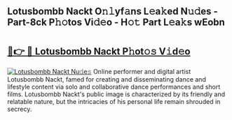 ## Lotusbombb Nackt O𝚗𝚕yf𝚊ns L𝚎a𝚔ed N𝚞𝚍es - Part-8ck P𝚑𝚘tos Vi𝚍𝚎o - H𝚘𝚝 Part L𝚎a𝚔s wEobn

# <h2><a href="http://kf8jujh.oniu.top/?m=Lotusbombb+Nackt">🔗👉 🔴 Lotusbombb Nackt P𝚑ot𝚘𝚜 V𝚒d𝚎o</a></h2>

[![Lotusbombb Nackt Nu𝚍e𝚜](https://i.imgur.com/0qMVB7G.gif)](http://kf8jujh.oniu.top/?m=Lotusbombb+Nackt)
Online performer and digital artist Lotusbombb Nackt, famed for creating and disseminating dance and lifestyle content via solo and collaborative dance performances and short films. Lotusbombb Nackt's public image is characterized by its friendly and relatable nature, but the intricacies of his personal life remain shrouded in secrecy.  
